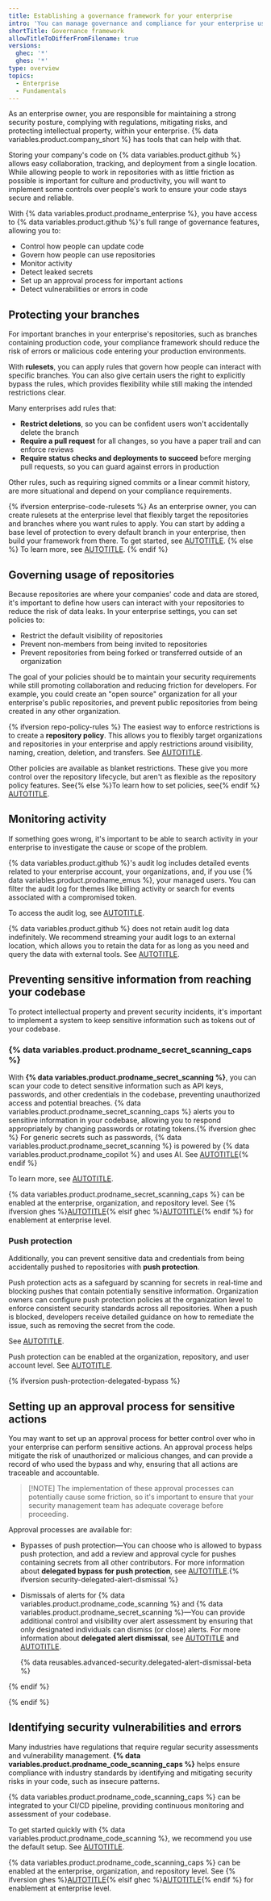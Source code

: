 ```yaml
---
title: Establishing a governance framework for your enterprise
intro: 'You can manage governance and compliance for your enterprise using features and tools available in {% data variables.product.prodname_enterprise %}.'
shortTitle: Governance framework
allowTitleToDifferFromFilename: true
versions:
  ghec: '*'
  ghes: '*'
type: overview
topics:
  - Enterprise
  - Fundamentals
---
```


As an enterprise owner, you are responsible for maintaining a strong security posture, complying with regulations, mitigating risks, and protecting intellectual property, within your enterprise. {% data variables.product.company_short %} has tools that can help with that.

Storing your company's code on {% data variables.product.github %} allows easy collaboration, tracking, and deployment from a single location. While allowing people to work in repositories with as little friction as possible is important for culture and productivity, you will want to implement some controls over people's work to ensure your code stays secure and reliable.

With {% data variables.product.prodname_enterprise %}, you have access to {% data variables.product.github %}'s full range of governance features, allowing you to:

* Control how people can update code
* Govern how people can use repositories
* Monitor activity
* Detect leaked secrets
* Set up an approval process for important actions
* Detect vulnerabilities or errors in code

<!-- Please note that we may move the sections below around once we've written them -->

## Protecting your branches

For important branches in your enterprise's repositories, such as branches containing production code, your compliance framework should reduce the risk of errors or malicious code entering your production environments.

With **rulesets**, you can apply rules that govern how people can interact with specific branches. You can also give certain users the right to  explicitly bypass the rules, which provides flexibility while still making the intended restrictions clear.

Many enterprises add rules that:

* **Restrict deletions**, so you can be confident users won't accidentally delete the branch
* **Require a pull request** for all changes, so you have a paper trail and can enforce reviews
* **Require status checks and deployments to succeed** before merging pull requests, so you can guard against errors in production

Other rules, such as requiring signed commits or a linear commit history, are more situational and depend on your compliance requirements.

{% ifversion enterprise-code-rulesets %}
As an enterprise owner, you can create rulesets at the enterprise level that flexibly target the repositories and branches where you want rules to apply. You can start by adding a base level of protection to every default branch in your enterprise, then build your framework from there. To get started, see [AUTOTITLE](/admin/enforcing-policies/enforcing-policies-for-your-enterprise/enforcing-policies-for-code-governance).
{% else %}
To learn more, see [AUTOTITLE](/repositories/configuring-branches-and-merges-in-your-repository/managing-rulesets/about-rulesets).
{% endif %}

## Governing usage of repositories

Because repositories are where your companies' code and data are stored, it's important to define how users can interact with your repositories to reduce the risk of data leaks. In your enterprise settings, you can set policies to:

* Restrict the default visibility of repositories
* Prevent non-members from being invited to repositories
* Prevent repositories from being forked or transferred outside of an organization

The goal of your policies should be to maintain your security requirements while still promoting collaboration and reducing friction for developers. For example, you could create an "open source" organization for all your enterprise's public repositories, and prevent public repositories from being created in any other organization.

{% ifversion repo-policy-rules %}
The easiest way to enforce restrictions is to create a **repository policy**. This allows you to flexibly target organizations and repositories in your enterprise and apply restrictions around visibility, naming, creation, deletion, and transfers. See [AUTOTITLE](/admin/managing-accounts-and-repositories/managing-repositories-in-your-enterprise/governing-how-people-use-repositories-in-your-enterprise).

Other policies are available as blanket restrictions. These give you more control over the repository lifecycle, but aren't as flexible as the repository policy features. See{% else %}To learn how to set policies, see{% endif %} [AUTOTITLE](/admin/enforcing-policies/enforcing-policies-for-your-enterprise/enforcing-repository-management-policies-in-your-enterprise).

## Monitoring activity

If something goes wrong, it's important to be able to search activity in your enterprise to investigate the cause or scope of the problem.

{% data variables.product.github %}'s audit log includes detailed events related to your enterprise account, your organizations, and, if you use {% data variables.product.prodname_emus %}, your managed users. You can filter the audit log for themes like billing activity or search for events associated with a compromised token.

To access the audit log, see [AUTOTITLE](/admin/monitoring-activity-in-your-enterprise/reviewing-audit-logs-for-your-enterprise/accessing-the-audit-log-for-your-enterprise).

{% data variables.product.github %} does not retain audit log data indefinitely. We recommend streaming your audit logs to an external location, which allows you to retain the data for as long as you need and query the data with external tools. See [AUTOTITLE](/admin/monitoring-activity-in-your-enterprise/reviewing-audit-logs-for-your-enterprise/streaming-the-audit-log-for-your-enterprise).

## Preventing sensitive information from reaching your codebase

To protect intellectual property and prevent security incidents, it's important to implement a system to keep sensitive information such as tokens out of your codebase.

### {% data variables.product.prodname_secret_scanning_caps %}

With **{% data variables.product.prodname_secret_scanning %}**, you can scan your code to detect sensitive information such as API keys, passwords, and other credentials in the codebase, preventing unauthorized access and potential breaches. {% data variables.product.prodname_secret_scanning_caps %} alerts you to sensitive information in your codebase, allowing you to respond appropriately by changing passwords or rotating tokens.{% ifversion ghec %} For generic secrets such as passwords, {% data variables.product.prodname_secret_scanning %} is powered by {% data variables.product.prodname_copilot %} and uses AI. See [AUTOTITLE](/code-security/secret-scanning/copilot-secret-scanning/responsible-ai-generic-secrets){% endif %}

To learn more, see [AUTOTITLE](/code-security/secret-scanning/introduction/about-secret-scanning).

{% data variables.product.prodname_secret_scanning_caps %} can be enabled at the enterprise, organization, and repository level. See {% ifversion ghes %}[AUTOTITLE](/admin/managing-code-security/managing-github-advanced-security-for-your-enterprise/configuring-secret-scanning-for-your-appliance){% elsif ghec %}[AUTOTITLE](/admin/managing-code-security/securing-your-enterprise/about-security-configurations){% endif %} for enablement at enterprise level.

### Push protection

Additionally, you can prevent sensitive data and credentials from being accidentally pushed to repositories with **push protection**.

Push protection acts as a safeguard by scanning for secrets in real-time and blocking pushes that contain potentially sensitive information. Organization owners can configure push protection policies at the organization level to enforce consistent security standards across all repositories. When a push is blocked, developers receive detailed guidance on how to remediate the issue, such as removing the secret from the code.

See [AUTOTITLE](/code-security/secret-scanning/introduction/about-push-protection).

Push protection can be enabled at the organization, repository, and user account level. See [AUTOTITLE](/code-security/secret-scanning/enabling-secret-scanning-features/enabling-push-protection-for-your-repository).

{% ifversion push-protection-delegated-bypass %}

## Setting up an approval process for sensitive actions

You may want to set up an approval process for better control over who in your enterprise can perform sensitive actions. An approval process helps mitigate the risk of unauthorized or malicious changes, and can provide a record of who used the bypass and why, ensuring that all actions are traceable and accountable.

>[!NOTE] The implementation of these approval processes can potentially cause some friction, so it's important to ensure that your security management team has adequate coverage before proceeding.

Approval processes are available for:
* Bypasses of push protection—You can choose who is allowed to bypass push protection, and add a review and approval cycle for pushes containing secrets from all other contributors. For more information about **delegated bypass for push protection**, see [AUTOTITLE](/code-security/secret-scanning/using-advanced-secret-scanning-and-push-protection-features/delegated-bypass-for-push-protection/about-delegated-bypass-for-push-protection).{% ifversion security-delegated-alert-dismissal %}
* Dismissals of alerts for {% data variables.product.prodname_code_scanning %} and {% data variables.product.prodname_secret_scanning %}—You can provide additional control and visibility over alert assessment by ensuring that only designated individuals can dismiss (or close) alerts. For more information about **delegated alert dismissal**, see [AUTOTITLE](/code-security/code-scanning/managing-your-code-scanning-configuration/enabling-delegated-alert-dismissal-for-code-scanning) and [AUTOTITLE](/code-security/code-scanning/managing-your-code-scanning-configuration/enabling-delegated-alert-dismissal-for-code-scanning).

  {% data reusables.advanced-security.delegated-alert-dismissal-beta %}

{% endif %}

{% endif %}

## Identifying security vulnerabilities and errors

Many industries have regulations that require regular security assessments and vulnerability management. **{% data variables.product.prodname_code_scanning_caps %}** helps ensure compliance with industry standards by identifying and mitigating security risks in your code, such as insecure patterns.

{% data variables.product.prodname_code_scanning_caps %} can be integrated to your CI/CD pipeline, providing continuous monitoring and assessment of your codebase.

To get started quickly with {% data variables.product.prodname_code_scanning %}, we recommend you use the default setup. See [AUTOTITLE](/code-security/code-scanning/enabling-code-scanning/configuring-default-setup-for-code-scanning).

{% data variables.product.prodname_code_scanning_caps %} can be enabled at the enterprise, organization, and repository level. See {% ifversion ghes %}[AUTOTITLE](/admin/managing-code-security/managing-github-advanced-security-for-your-enterprise/configuring-code-scanning-for-your-appliance){% elsif ghec %}[AUTOTITLE](/admin/managing-code-security/securing-your-enterprise/about-security-configurations){% endif %} for enablement at enterprise level.
